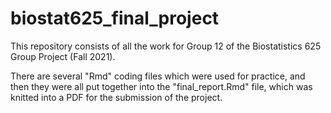 # biostat625_final_project

This repository consists of all the work for Group 12 of the Biostatistics 625 Group Project (Fall 2021).

There are several "Rmd" coding files which were used for practice, and then they were all put together into the "final_report.Rmd" file, which was knitted into a PDF for the submission of the project.
